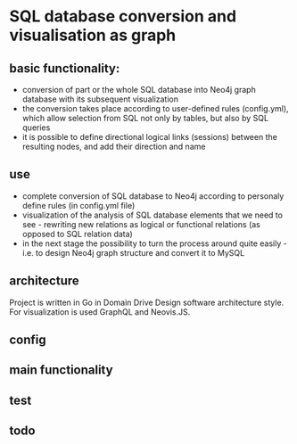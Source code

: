 # SQL database conversion and visualisation as graph

## basic functionality:

- conversion of part or the whole SQL database into Neo4j graph database with its subsequent visualization
- the conversion takes place according to user-defined rules (config.yml), which allow selection from SQL not only by tables, but also by SQL queries
- it is possible to define directional logical links (sessions) between the resulting nodes, and add their direction and name

## use

- complete conversion of SQL database to Neo4j according to personaly define rules (in config.yml file)
- visualization of the analysis of SQL database elements that we need to see - rewriting new relations as logical or functional relations (as opposed to SQL relation data)
- in the next stage the possibility to turn the process around quite easily - i.e. to design Neo4j graph structure and convert it to MySQL

## architecture

Project is written in Go in Domain Drive Design software architecture style. For visualization is used GraphQL and Neovis.JS.

## config

## main functionality

## test

## todo
